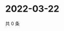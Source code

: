 # 2022-03-22

共 0 条

<!-- BEGIN WEIBO -->
<!-- 最后更新时间 Tue Mar 22 2022 05:00:31 GMT+0800 (China Standard Time) -->

<!-- END WEIBO -->
